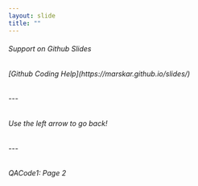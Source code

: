 ```yaml
---
layout: slide
title: ""
---
```

<H6>Support on Github Slides<H6>
<H6>[Github Coding Help](https://marskar.github.io/slides/)<H6>
---
<H6>Use the left arrow to go back!<H6>
---
<H6>QACode1: Page 2<H6>
